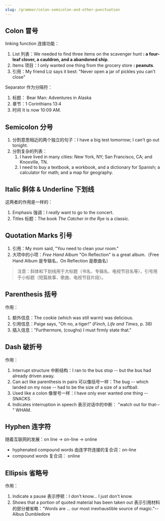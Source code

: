 ```yaml
---
slug: /grammar/colon-semicolon-and-other-punctuation
---
```



## Colon 冒号

linking function 连接功能：
1. List 列表：We needed to find three items on the scavenger hunt **: a four-leaf clover, a cauldron, and a abandoned ship**.
2. Items 项目：I only wanted one thing from the grocery store **: peanuts**.
3. 引用：My friend Liz says it best: "Never open a jar of pickles you can't close"

Separator 作为分隔符：
1. 标题： Bear Man: Adventures in Alaska
2. 章节：1 Corinthians 13:4
3. 时间 It is now 10:09 AM.

## Semicolon 分号

1. 分割意思相近的两个独立的句子：I have a big test tomorrow; I can't go out tonight.
2. 分割复杂的列表：
   1. I have lived in many cities: New York, NY; San Francisco, CA; and Knoxville, TN.
   2. I need to buy a textbook, a workbook, and a dictionary for Spanish; a calculator for math; and a map for geography.

## Italic 斜体 & Underline 下划线

这两者的作用是一样的：
1. Emphasis 强调：I *really* want to go to the concert.
2. Titles 标题：The book *The Catcher in the Rye* is a classic.

## Quotation Marks 引号

1. 引用：My mom said, "You need to clean your room."
2. 大项中的小项：*Free Hand Album* "On Reflection" is a great album.（Free Hand Album 是专辑名，On Reflection 是歌曲名）

> 注意：斜体和下划线用于大标题（书名、专辑名、电视节目名等），引号用于小标题（短篇故事、歌曲、电视节目片段）。

## Parenthesis 括号

作用：
1. 额外信息：The cookie (which was still warm) was delicious.
2. 引用信息：Paige says, "Oh no, a tiger!" (*Finch, Life and Times*, p. 38)
3. 插入信息："Furthermore, (coughs) I must firmly state that."

## Dash 破折号

作用：
1. Interrupt structure 中断结构：I ran to the bus stop -- but the bus had already driven away.
2. Can act like parenthesis in pairs 可以像括号一样：The bug -- which landed on my nose -- had to be the size of a size of a softball.
3. Used like a colon 像冒号一样：I have only ever wanted one thing -- SNACKS.
4. Indicates interruption in speech 表示对话中的中断： "watch out for that--" WHAM.

## Hyphen 连字符

随着互联网的发展：on line -> on-line -> online
- hyphenated compound words 由连字符连接的复合词：on-line
- compound words 复合词： online

## Ellipsis 省略号

作用：
1. Indicate a pause 表示停顿：I don't know... I just don't know.
2. Shows that a portion of quoted material has been taken out 表示引用材料的部分被省略："Words are ... our most inexhaustible source of magic."--Albus Dumbledore